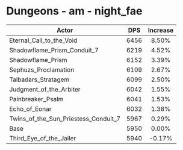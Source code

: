 # Dungeons - am - night_fae
| Actor | DPS | Increase |
|---|:---:|:---:|
|Eternal_Call_to_the_Void|6456|8.50%|
|Shadowflame_Prism_Conduit_7|6219|4.52%|
|Shadowflame_Prism|6152|3.39%|
|Sephuzs_Proclamation|6109|2.67%|
|Talbadars_Stratagem|6099|2.50%|
|Judgment_of_the_Arbiter|6042|1.55%|
|Painbreaker_Psalm|6041|1.53%|
|Echo_of_Eonar|6032|1.38%|
|Twins_of_the_Sun_Priestess_Conduit_7|5967|0.29%|
|Base|5950|0.00%|
|Third_Eye_of_the_Jailer|5940|-0.17%|
